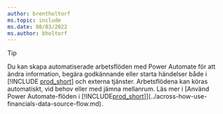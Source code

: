 ```yaml
---
author: brentholtorf
ms.topic: include
ms.date: 08/03/2022
ms.author: bholtorf
---
```

> [!TIP]
> Du kan skapa automatiserade arbetsflöden med Power Automate för att ändra information, begära godkännande eller starta händelser både i [!INCLUDE [prod_short](prod_short.md)] och externa tjänster. Arbetsflödena kan köras automatiskt, vid behov eller med jämna mellanrum. Läs mer i [Använd Power Automate-flöden i [!INCLUDE[prod_short](includes/prod_short.md)]](../across-how-use-financials-data-source-flow.md).
